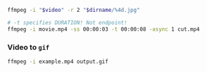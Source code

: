 
```bash
ffmpeg -i "$video" -r 2 "$dirname/%4d.jpg"
```


```bash
# -t specifies DURATION! Not endpoint!
ffmpeg -i movie.mp4 -ss 00:00:03 -t 00:00:08 -async 1 cut.mp4
```


### Video to `gif`
```bash
ffmpeg -i example.mp4 output.gif
```
